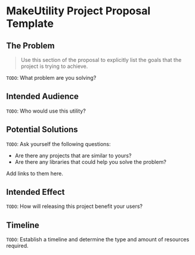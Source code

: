 # MakeUtility Project Proposal Template

## The Problem

 > Use this section of the proposal to explicitly list the goals that the project is trying to achieve.

`TODO`: What problem are you solving?

## Intended Audience

`TODO`: Who would use this utility?

## Potential Solutions

`TODO`: Ask yourself the following questions:

- Are there any projects that are similar to yours?
- Are there any libraries that could help you solve the problem?

Add links to them here.

## Intended Effect

`TODO`: How will releasing this project benefit your users?

## Timeline

`TODO`: Establish a timeline and determine the type and amount of resources required.
